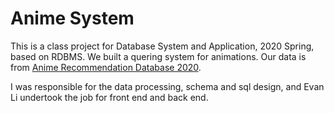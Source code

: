# Anime System
This is a class project for Database System and Application, 2020 Spring, based on RDBMS. We built a quering system for animations. Our data is from [Anime Recommendation Database 2020](https://www.kaggle.com/hernan4444/anime-recommendation-database-2020?select=watching_status.csv).

I was responsible for the data processing, schema and sql design, and Evan Li undertook the job for front end and back end.
